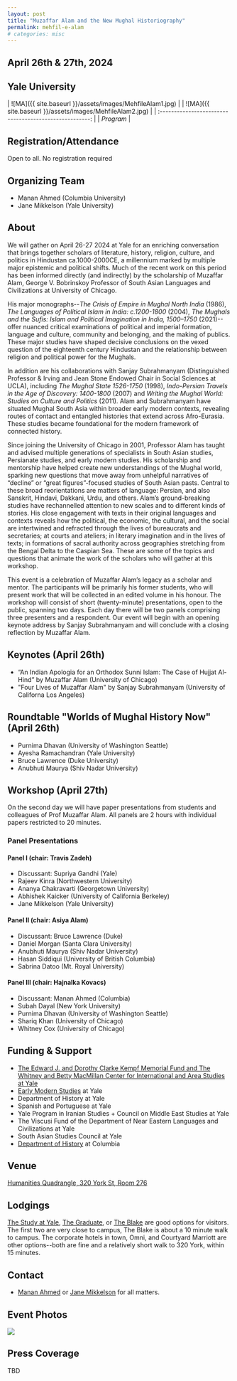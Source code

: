 ```yaml
---
layout: post
title: "Muzaffar Alam and the New Mughal Historiography"
permalink: mehfil-e-alam
# categories: misc
---
```


## April 26th & 27th, 2024

## Yale University


| ![MA]({{ site.baseurl }}/assets/images/MehfileAlam1.jpg) |
| ![MA]({{ site.baseurl }}/assets/images/MehfileAlam2.jpg) |
| :-----------------------------------------------------: |
|                     _Program_                     |

## Registration/Attendance
Open to all. No registration required

## Organizing Team

- Manan Ahmed (Columbia University)
- Jane Mikkelson (Yale University)

## About

We will gather on April 26-27 2024 at Yale for an enriching conversation that brings together scholars of literature, history, religion, culture, and politics in Hindustan ca.1000-2000CE, a millennium marked by multiple major epistemic and political shifts. Much of the recent work on this period has been informed directly (and indirectly) by the scholarship of Muzaffar Alam, George V. Bobrinskoy Professor of South Asian Languages and Civilizations at University of Chicago.

His major monographs--_The Crisis of Empire in Mughal North India_ (1986), _The Languages of Political Islam in India: c.1200-1800_ (2004), _The Mughals and the Sufis: Islam and Political Imagination in India, 1500–1750_ (2021)--offer nuanced critical examinations of political and imperial formation, language and culture, community and belonging, and the making of publics. These major studies have shaped decisive conclusions on the vexed question of the eighteenth century Hindustan and the relationship between religion and political power for the Mughals.

In addition are his collaborations with Sanjay Subrahmanyam (Distinguished Professor & Irving and Jean Stone Endowed Chair in Social Sciences at UCLA), including _The Mughal State 1526-1750_ (1998), _Indo-Persian Travels in the Age of Discovery: 1400-1800_ (2007) and _Writing the Mughal World: Studies on Culture and Politics_ (2011). Alam and Subrahmanyam have situated Mughal South Asia within broader early modern contexts, revealing routes of contact and entangled histories that extend across Afro-Eurasia. These studies became foundational for the modern framework of connected history.

Since joining the University of Chicago in 2001, Professor Alam has taught and advised multiple generations of specialists in South Asian studies, Persianate studies, and early modern studies. His scholarship and mentorship have helped create new understandings of the Mughal world, sparking new questions that move away from unhelpful narratives of “decline” or “great figures”-focused studies of South Asian pasts. Central to these broad reorientations are matters of language: Persian, and also Sanskrit, Hindavi, Dakkani, Urdu, and others. Alam’s ground-breaking studies have rechannelled attention to new scales and to different kinds of stories. His close engagement with texts in their original languages and contexts reveals how the political, the economic, the cultural, and the social are intertwined and refracted through the lives of bureaucrats and secretaries; at courts and ateliers; in literary imagination and in the lives of texts; in formations of sacral authority across geographies stretching from the Bengal Delta to the Caspian Sea. These are some of the topics and questions that animate the work of the scholars who will gather at this workshop.

This event is a celebration of Muzaffar Alam’s legacy as a scholar and mentor. The participants will be primarily his former students, who will present work that will be collected in an edited volume in his honour. The workshop will consist of short (twenty-minute) presentations, open to the public, spanning two days. Each day there will be two panels comprising three presenters and a respondent. Our event will begin with an opening keynote address by Sanjay Subrahmanyam and will conclude with a closing reflection by Muzaffar Alam.

## Keynotes (April 26th)

- “An Indian Apologia for an Orthodox Sunni Islam: The Case of Hujjat Al-Hind” by Muzaffar Alam (University of Chicago)
- "Four Lives of Muzaffar Alam" by Sanjay Subrahmanyam (University of Californa Los Angeles)

## Roundtable "Worlds of Mughal History Now" (April 26th)
- Purnima Dhavan (University of Washington Seattle)
- Ayesha Ramachandran (Yale University)
- Bruce Lawrence (Duke University)
- Anubhuti Maurya (Shiv Nadar University)

## Workshop (April 27th)
On the second day we will have paper presentations from students and colleagues of Prof Muzaffar Alam. All panels are 2 hours with individual papers restricted to 20 minutes.

### Panel Presentations

#### Panel I (chair: Travis Zadeh)
- Discussant: Supriya Gandhi (Yale)
- Rajeev Kinra (Northwestern University)
- Ananya Chakravarti (Georgetown University)
- Abhishek Kaicker (University of California Berkeley)
- Jane Mikkelson (Yale University)

#### Panel II (chair: Asiya Alam)
- Discussant: Bruce Lawrence (Duke)
- Daniel Morgan (Santa Clara University)
- Anubhuti Maurya (Shiv Nadar University)
- Hasan Siddiqui (University of British Columbia)
- Sabrina Datoo (Mt. Royal University)

#### Panel III (chair: Hajnalka Kovacs)
- Discussant: Manan Ahmed (Columbia)
- Subah Dayal (New York University)
- Purnima Dhavan (University of Washington Seattle)
- Shariq Khan (University of Chicago)
- Whitney Cox (University of Chicago)


## Funding & Support

- [The Edward J. and Dorothy Clarke Kempf Memorial Fund and The Whitney and Betty MacMillan Center for International and Area Studies at Yale](https://macmillan.yale.edu/) 
- [Early Modern Studies](https://earlymodern.yale.edu/) at Yale
- Department of History at Yale
- Spanish and Portuguese at Yale
- Yale Program in Iranian Studies + Council on Middle East Studies at Yale
- The Viscusi Fund of the Department of Near Eastern Languages and Civilizations at Yale
- South Asian Studies Council at Yale
- [Department of History](http://history.columbia.edu) at Columbia


## Venue
[Humanities Quadrangle, 320 York St, Room 276](https://maps.app.goo.gl/6gMgy8HmeY3Hinth7)

## Lodgings
[The Study at Yale](https://www.thestudyatyale.com/), [The Graduate](https://graduatehotels.com/new-haven/), or [The Blake](https://www.theblakenewhaven.com) are good options for visitors. The first two are very close to campus, The Blake is about a 10 minute walk to campus. The corporate hotels in town, Omni, and Courtyard Marriott are other options--both are fine and a relatively short walk to 320 York, within 15 minutes. 
 

## Contact

- [Manan Ahmed](mailto:ma3179@columbia.edu) or [Jane Mikkelson](jane.mikkelson@yale.edu) for all matters.

## Event Photos
<img src="{{ site.baseurl }}/assets/images/mehfilealam/1.jpeg">

## Press Coverage

TBD

